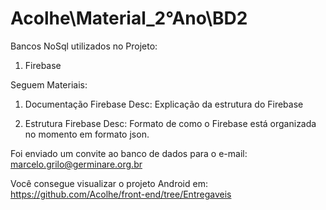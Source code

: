 # Acolhe\Material_2°Ano\BD2

Bancos NoSql utilizados no Projeto:
1. Firebase

Seguem Materiais:
1. Documentação Firebase
   Desc: Explicação da estrutura do Firebase

2. Estrutura Firebase
   Desc: Formato de como o Firebase está organizada no momento em formato json. 


Foi enviado um convite ao banco de dados para o e-mail: marcelo.grilo@germinare.org.br
   
Você consegue visualizar o projeto Android em:
https://github.com/Acolhe/front-end/tree/Entregaveis